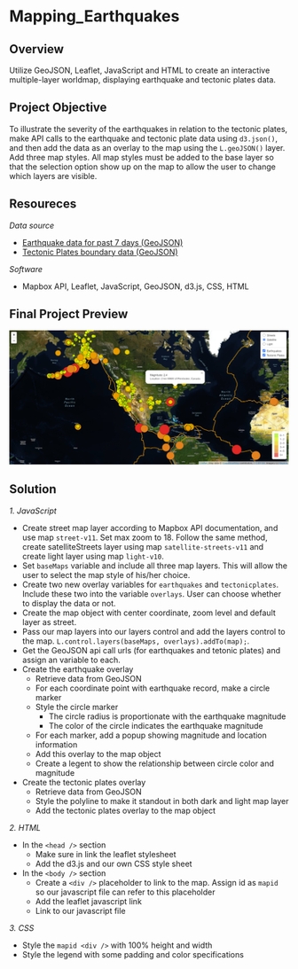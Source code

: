# Mapping_Earthquakes

## Overview
Utilize GeoJSON, Leaflet, JavaScript and HTML to create an interactive multiple-layer worldmap, displaying earthquake and tectonic plates data. 

## Project Objective
To illustrate the severity of the earthquakes in relation to the tectonic plates, make API calls to the earthquake and tectonic plate data using `d3.json()`, and then add the data as an overlay to the map using the `L.geoJSON()` layer. Add three map styles. All map styles must be added to the base layer so that the selection option show up on the map to allow the user to change which layers are visible. 


## Resoureces
*Data source*
- [Earthquake data for past 7 days (GeoJSON)](https://earthquake.usgs.gov/earthquakes/feed/v1.0/summary/all_week.geojson)
- [Tectonic Plates boundary data (GeoJSON)](https://raw.githubusercontent.com/fraxen/tectonicplates/master/GeoJSON/PB2002_boundaries.json)

*Software*
- Mapbox API, Leaflet, JavaScript, GeoJSON, d3.js, CSS, HTML

## Final Project Preview
![website_preview](https://github.com/jjin92/Mapping_Earthquakes/blob/master/Earthquake_Challenge/preview.png)

## Solution
*1. JavaScript*
- Create street map layer according to Mapbox API documentation, and use map `street-v11`. Set max zoom to 18. Follow the same method, create satelliteStreets layer using map `satellite-streets-v11` and create light layer using map `light-v10`.
- Set `baseMaps` variable and include all three map layers. This will allow the user to select the map style of his/her choice.
- Create two new overlay variables for `earthquakes` and `tectonicplates`. Include these two into the variable `overlays`. User can choose whether to display the data or not. 
- Create the map object with center coordinate, zoom level and default layer as street.
- Pass our map layers into our layers control and add the layers control to the map.
`L.control.layers(baseMaps, overlays).addTo(map);`.
- Get the GeoJSON api call urls (for earthquakes and tetonic plates) and assign an variable to each.
- Create the earthquake overlay
    - Retrieve data from GeoJSON
    - For each coordinate point with earthquake record, make a circle marker
    - Style the circle marker
        - The circle radius is proportionate with the earthquake magnitude
        - The color of the circle indicates the earthquake magnitude
    - For each marker, add a popup showing magnitude and location information
    - Add this overlay to the map object
    - Create a legent to show the relationship between circle color and magnitude
- Create the tectonic plates overlay
    - Retrieve data from GeoJSON
    - Style the polyline to make it standout in both dark and light map layer
    - Add the tectonic plates overlay to the map object

*2. HTML*
- In the `<head />` section
    - Make sure in link the leaflet stylesheet
    - Add the d3.js and our own CSS style sheet
- In the `<body />` section
    - Create a `<div />` placeholder to link to the map. Assign id as `mapid` so our javascript file can refer to this placeholder
    - Add the leaflet javascript link
    - Link to our javascript file

*3. CSS*
- Style the `mapid <div />` with 100% height and width
- Style the legend with some padding and color specifications

